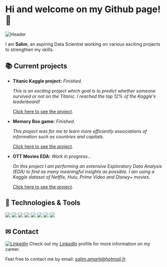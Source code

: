 # Hi and welcome on my Github page! 👋

![Header]("Readme_header.png" "Header")

I am **Salim**, an aspiring Data Scientist working on various exciting projects to strengthen my skills.

## &#128218; Current projects

- **Titanic Kaggle project:** *Finished*.

    *This is an exciting project which goal is to predict whether someone survived or not on the Titanic. I reached the top 12% of the Kaggle's leaderboard!*


    [Click here to see the project](https://github.com/SalimAmarti/Titanic_Project).

- **Memory Box game:** *Finished*.

    *This project was for me to learn more efficiently associations of information such as countries and capitals.*

    [Click here to see the project](https://github.com/SalimAmarti/Memory-Box).

- **OTT Movies EDA:** *Work in progress...*
    
    *On this project I am performing an extensive Exploratory Data Analysis (EDA) to find as many meaningful insights as possible. I am using a Kaggle dataset of Netflix, Hulu, Prime Video and Disney+ movies.*

    [Click here to see the project](https://github.com/SalimAmarti/OTT_movies_Project).

## 🔧 Technologies & Tools

![](https://img.shields.io/badge/Code-Python-informational?style=flat&logo=python&logoColor=white&color=c6c90c)
![](https://img.shields.io/badge/Visualization-Power_BI-informational?style=flat&logo=power-bi&logoColor=white&color=c6c90c)
![](https://img.shields.io/badge/Visualization-Tableau-informational?style=flat&logo=tableau&logoColor=white&color=c6c90c)
![](https://img.shields.io/badge/Code-SQL-informational?style=flat&logo=mysql&logoColor=white&color=c6c90c)
![](https://img.shields.io/badge/Code-HTML-informational?style=flat&logo=html5&logoColor=white&color=c6c90c)
![](https://img.shields.io/badge/Version_control-Git-informational?style=flat&logo=git&logoColor=white&color=c6c90c)
![](https://img.shields.io/badge/Tools-Excel-informational?style=flat&logo=microsoft-excel&logoColor=white&color=c6c90c)
![](https://img.shields.io/badge/Tools-Powerpoint-informational?style=flat&logo=microsoft-powerpoint&logoColor=white&color=c6c90c)

## &#9993; Contact

[![LinkedIn][3.2]][3] Check out my [*LinkedIn*](https://www.linkedin.com/in/salimamarti/) profile for more information on my career.

Feel free to contact me by email: *salim.amarti@hotmail.fr*.

[3.2]: https://raw.githubusercontent.com/MartinHeinz/MartinHeinz/master/linkedin-3-16.png (LinkedIn icon without padding)
[3]: https://www.linkedin.com/in/salimamarti/

